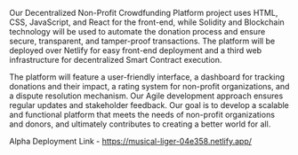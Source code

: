Our Decentralized Non-Profit Crowdfunding Platform project uses HTML, CSS, JavaScript, and React for the front-end, while Solidity and Blockchain technology will be used to automate the donation process and ensure secure, transparent, and tamper-proof transactions. The platform will be deployed over Netlify for easy front-end deployment and a third web infrastructure for decentralized Smart Contract execution. 

The platform will feature a user-friendly interface, a dashboard for tracking donations and their impact, a rating system for non-profit organizations, and a dispute resolution mechanism. Our Agile development approach ensures regular updates and stakeholder feedback. Our goal is to develop a scalable and functional platform that meets the needs of non-profit organizations and donors, and ultimately contributes to creating a better world for all.

Alpha Deployment Link - https://musical-liger-04e358.netlify.app/
